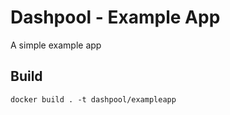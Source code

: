 # Dashpool - Example App

A simple example app

## Build
```
docker build . -t dashpool/exampleapp
```